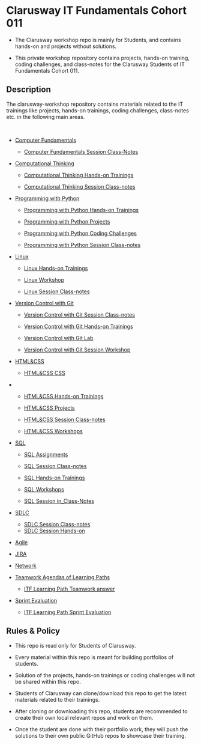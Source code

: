 # Clarusway IT Fundamentals Cohort 011

- The Clarusway workshop repo is mainly for Students, and contains hands-on and projects without solutions.

- This private workshop repository contains projects, hands-on training, coding challenges, and class-notes for the Clarusway Students of IT Fundamentals Cohort 011.

## Description

The clarusway-workshop repository contains materials related to the IT trainings like projects, hands-on trainings, coding challenges, class-notes etc. in the following main areas.
<br/>

<br/>

- [Computer Fundamentals](./Computer-Fundamentals/)

    - [Computer Fundamentals Session Class-Notes](./Computer-Fundamentals/Class-Notes/)


- [Computational Thinking](./Computational-Thinking/)

    - [Computational Thinking Hands-on Trainings](./Computational-Thinking/Hands-on/)

    - [Computational Thinking Session Class-notes](./Computational-Thinking/Class-Notes/)
    

- [Programming with Python](./python/README.md)

    - [Programming with Python Hands-on Trainings](./python/hands-on/README.md)

    - [Programming with Python Projects](./python/projects/README.md)

    - [Programming with Python Coding Challenges](./python/coding-challenges/README.md)

    - [Programming with Python Session Class-notes](./python/class-notes/README.md)
    

- [Linux](./Linux)

    - [Linux Hands-on Trainings](./Linux/Hands-on)

    - [Linux Workshop](./Linux/workshop)

    - [Linux Session Class-notes](./Linux/Class-notes)


- [Version Control with Git](./Git/)
    
    - [Version Control with Git Session Class-notes](./Git/Class-Notes/)
    
    - [Version Control with Git Hands-on Trainings](./Git/Hands-on/)

    - [Version Control with Git Lab](./Git/Lab/)

    - [Version Control with Git Session Workshop](./Git/Workshop/)

- [HTML&CSS](./Html-CSS)

    - [HTML&CSS CSS](./Html-CSS/CSS)
*
    - [HTML&CSS Hands-on Trainings](./Html-CSS/Hands-on)

    - [HTML&CSS Projects](./Html-CSS/Projects)

    - [HTML&CSS Session Class-notes](./Html-CSS/Class-Notes)
    
    - [HTML&CSS Workshops](./Html-CSS/Workshops/)

- [SQL](./SQL/)

    - [SQL Assignments](./SQL/Assignments/)
    
    - [SQL Session Class-notes](./SQL/Class-Notes.pdf/)
    
    - [SQL Hands-on Trainings](./SQL/Hands-on/)

    - [SQL Workshops](./SQL/Workshops/)

    - [SQL Session in_Class-Notes](./SQL/in_Class-Notes/)


- [SDLC](./SDLC%26DevOps)

    - [SDLC Session Class-notes](./SDLC%26DevOps/Class-Notes/)
    - [SDLC Session Hands-on](./SDLC%26DevOps/Hands-on/)


- [Agile](./Agile/)


- [JIRA](./jira/)

- [Network](./Network/)
    

- [Teamwork Agendas of Learning Paths](./Teamwork/)

    - [ITF Learning Path Teamwork answer](./Teamwork/answer)

- [Sprint Evaluation](./sprint-evaluation/README.md)

    - [ITF Learning Path Sprint Evaluation](./sprint-evaluation/sprint/README.md)

## Rules & Policy

- This repo is read only for Students of Clarusway.

- Every material within this repo is meant for building portfolios of students.

- Solution of the projects, hands-on trainings or coding challenges will not be shared within this repo.

- Students of Clarusway can clone/download this repo to get the latest materials related to their trainings.

- After cloning or downloading this repo, students are recommended to create their own local relevant repos and work on them.

- Once the student are done with their portfolio work, they will push the solutions to their own public GitHub repos to showcase their training.
